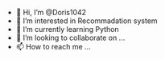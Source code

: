 - 👋 Hi, I’m @Doris1042
- 👀 I’m interested in Recommadation system
- 🌱 I’m currently learning Python
- 💞️ I’m looking to collaborate on ...
- 📫 How to reach me ...

<!---
Doris1042/Doris1042 is a ✨ special ✨ repository because its `README.md` (this file) appears on your GitHub profile.
You can click the Preview link to take a look at your changes.
--->
